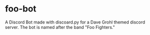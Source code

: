 # foo-bot
A Discord Bot made with discoard.py for a Dave Grohl themed discord server. The bot is named after the band "Foo Fighters." 

